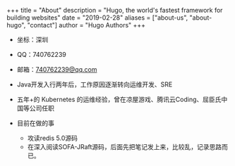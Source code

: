 +++
title = "About"
description = "Hugo, the world's fastest framework for building websites"
date = "2019-02-28"
aliases = ["about-us", "about-hugo", "contact"]
author = "Hugo Authors"
+++

- 坐标：深圳
- QQ：740762239
- 邮箱：740762239@qq.com
- Java开发入行两年后，工作原因逐渐转向运维开发、SRE
- 五年+的 Kubernetes 的运维经验，曾在凉屋游戏、腾讯云Coding、屈臣氏中国等公司任职

- 目前在做的事
    - 攻读redis 5.0源码
    - 在深入阅读SOFA-JRaft源码，后面先把笔记发上来，比较乱，记录思路而已。
